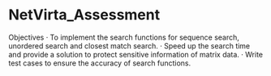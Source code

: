 # NetVirta_Assessment
Objectives ·         To implement the search functions for sequence search, unordered search and closest match search. ·         Speed up the search time and provide a solution to protect sensitive information of matrix data. ·         Write test cases to ensure the accuracy of search functions.
